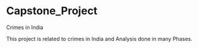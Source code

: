 # Capstone_Project 
Crimes in India

This project is related to crimes in India and Analysis done in many Phases.
